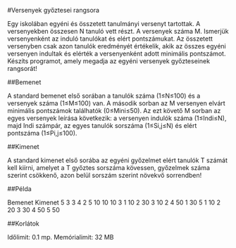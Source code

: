 #Versenyek győztesei rangsora

Egy iskolában egyéni és összetett tanulmányi versenyt tartottak. A versenyekben összesen N tanuló
vett részt. A versenyek száma M. Ismerjük versenyenként az induló tanulókat és elért pontszámukat.
Az összetett versenyben csak azon tanulók eredményét értékelik, akik az összes egyéni
versenyen indultak és elérték a versenyenként adott minimális pontszámot.
Készíts programot, amely megadja az egyéni versenyek győzteseinek rangsorát!

##Bemenet

A standard bemenet első sorában a tanulók száma (1≤N≤100) és a versenyek száma
(1≤M≤100) van. A második sorban az M versenyen elvárt minimális pontszámok találhatók
(0≤Mini≤50). Az ezt követő M sorban az egyes versenyek leírása következik: a versenyen indulók
száma (1≤Indi≤N), majd Indi számpár, az egyes tanulók sorszáma (1≤Si,j≤N) és elért
pontszáma (1≤Pi,j≤100).

##Kimenet

A standard kimenet első sorába az egyéni győzelmet elért tanulók T számát kell kiírni,
amelyet a T győztes sorszáma kövessen, győzelmek száma szerint csökkenő, azon belül sorszám
szerint növekvő sorrendben!


##Példa

Bemenet                     Kimenet
5 3                         3 4 2 5
10 10 10
3 1 10 2 30 3 10
2 4 50 1 30
5 1 10 2 20 3 30 4 50 5 50

##Korlátok

Időlimit: 0.1 mp.
Memórialimit: 32 MB
